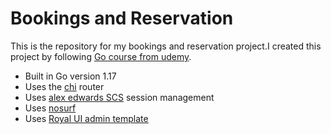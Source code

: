 # Bookings and Reservation

This is the repository for my bookings and reservation project.I created this project by following [Go course from udemy](https://www.udemy.com/course/building-modern-web-applications-with-go/).

- Built in Go version 1.17
- Uses the [chi](https://github.com/go-chi/chi) router
- Uses [alex edwards SCS](https://github.com/alexedwards/scs) session management
- Uses [nosurf](https://github.com/justinas/nosurf)
- Uses [Royal UI admin template](https://github.com/BootstrapDash/RoyalUI-Free-Bootstrap-Admin-Template)
